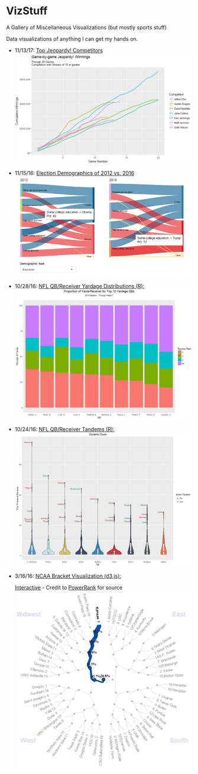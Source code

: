 # VizStuff
A Gallery of Miscellaneous Visualizations (but mostly sports stuff)

Data visualizations of anything I can get my hands on.
 - 11/13/17: [Top Jeopardy! Competitors](https://thejeopardyfan.com/statistics/ultra-champs-10-game-winners)
   ![Jeopardy!](Jeopardy!.PNG)

 - 11/15/16: [Election Demographics of 2012 vs. 2016](https://mtdickey.shinyapps.io/2016_Election/)
   ![Election](Politics/2012vs2016Election.PNG)

 - 10/28/16: [NFL QB/Receiver Yardage Distributions (R):](http://rpubs.com/mtdickey/QB-WR-Yardage)
   ![NFL QB/Receiver Yardage](Football/QB-Receiver%20Yard%20Dist/ReceiverDists.PNG)
   
 - 10/24/16: [NFL QB/Receiver Tandems (R):](https://www.reddit.com/r/dataisbeautiful/comments/597pa1/nfl_top_qbreceiver_tandems_oc/)
   ![NFL QB/Receiver Tandems](Football/Tandem%20TDs/QBTandems.PNG)
   
 - 3/16/16: [NCAA Bracket Visualization (d3.js):](https://datacolumn.wordpress.ncsu.edu/blog/2016/03/16/students-take-on-march-machine-learning-mania/)
 
   [Interactive](https://vida.io/documents/Ya5xhppozDH7Bt97W) - Credit to [PowerRank](http://thepowerrank.com/ncaa-tournament-predictions/) for source
   ![NCAA Bracket](Basketball/march-madness.png)
